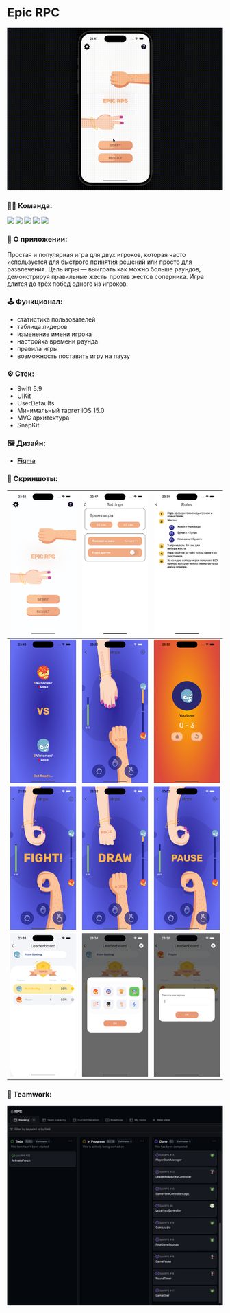 # Epic RPC

![preview](https://github.com/AleksPt/EpicRPS/blob/develop/demo.gif)

### 👨‍💻 Команда:
<p align="left"> 
<a href="https://github.com/realeti">
<img src="https://img.shields.io/badge/Team Leader:-realeti-mediumslateblue"/></a>
<a href="https://github.com/AleksPt">
<img src="https://img.shields.io/badge/AleksPt-FF4191"/></a>
<a href="https://github.com/Ruslan979712">
<img src="https://img.shields.io/badge/Ruslan979712-goldenrod"/></a>
<a href="https://github.com/Drollllted">
<img src="https://img.shields.io/badge/Drollllted-36BA98"/></a>
<a href="https://github.com/MalinovIS">
<img src="https://img.shields.io/badge/MalinovIS-DC5F00"/></a>
</p>

### 📱 О приложении:
Простая и популярная игра для двух игроков, которая часто используется для быстрого принятия решений или просто для развлечения. Цель игры — выиграть как можно больше раундов, демонстрируя правильные жесты против жестов соперника. Игра длится до трёх побед одного из игроков.

### 🕹️ Функционал:
  - статистика пользователей
  - таблица лидеров
  - изменение имени игрока
  - настройка времени раунда
  - правила игры
  - возможность поставить игру на паузу

### ⚙️ Стек:
- Swift 5.9
- UIKit
- UserDefaults
- Минимальный таргет iOS 15.0
- MVC архитектура
- SnapKit

### 🖼️ Дизайн:
- [**Figma**](https://www.figma.com/design/Bsnn6bqz2s7nOjxFt5c32n/Challenge-%E2%84%961-%22RPS%22?t=h5u3CfgCq50az7DR-1)

### 📸 Скриншоты:
| ![preview](https://github.com/AleksPt/EpicRPS/blob/develop/1.png) |![preview](https://github.com/AleksPt/EpicRPS/blob/develop/2.png) | ![preview](https://github.com/AleksPt/EpicRPS/blob/develop/3.png)
|-------|----------|---------|
| ![preview](https://github.com/AleksPt/EpicRPS/blob/develop/4.png) |![preview](https://github.com/AleksPt/EpicRPS/blob/develop/5.png) | ![preview](https://github.com/AleksPt/EpicRPS/blob/develop/6.png)
| ![preview](https://github.com/AleksPt/EpicRPS/blob/develop/7.png) |![preview](https://github.com/AleksPt/EpicRPS/blob/develop/8.png) | ![preview](https://github.com/AleksPt/EpicRPS/blob/develop/9.png)
| ![preview](https://github.com/AleksPt/EpicRPS/blob/develop/10.png) |![preview](https://github.com/AleksPt/EpicRPS/blob/develop/11.png) | ![preview](https://github.com/AleksPt/EpicRPS/blob/develop/12.png)

### 🤝 Teamwork:
![preview](https://github.com/AleksPt/EpicRPS/blob/develop/teamwork1.png)
